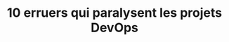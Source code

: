 ---
title: 10 erruers qui paralysent les projets DevOps
ExternalLink: https://f.hubspotusercontent30.net/hubfs/732832/Infographics/FR%20DevOps%20Mistakes%20infographic.pdf
resources:
- name: "thumbnail"
  src: "devops-mistakes.png"
---